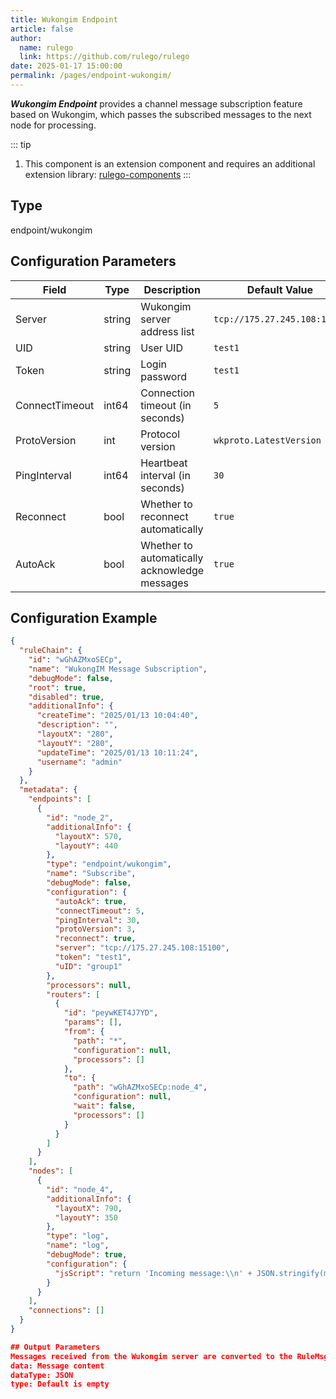 ```yaml
---
title: Wukongim Endpoint
article: false
author:
  name: rulego
  link: https://github.com/rulego/rulego
date: 2025-01-17 15:00:00
permalink: /pages/endpoint-wukongim/
---
```


***Wukongim Endpoint*** <Badge text="v0.28.0+"/> provides a channel message subscription feature based on Wukongim, which passes the subscribed messages to the next node for processing.

::: tip
1. This component is an extension component and requires an additional extension library: [rulego-components](https://github.com/rulego/rulego-components)
:::

## Type

endpoint/wukongim

## Configuration Parameters

| Field          | Type             | Description                     | Default Value                 |
|----------------|------------------|---------------------------------|------------------------------|
| Server         | string           | Wukongim server address list   | `tcp://175.27.245.108:15100` |
| UID            | string           | User UID                        | `test1`                      |
| Token          | string           | Login password                  | `test1`                      |
| ConnectTimeout | int64            | Connection timeout (in seconds)| `5`                          |
| ProtoVersion   | int              | Protocol version                | `wkproto.LatestVersion`      |
| PingInterval   | int64            | Heartbeat interval (in seconds)| `30`                         |
| Reconnect      | bool             | Whether to reconnect automatically | `true`                       |
| AutoAck        | bool             | Whether to automatically acknowledge messages | `true`                       |


## Configuration Example

```json
{
  "ruleChain": {
    "id": "wGhAZMxoSECp",
    "name": "WukongIM Message Subscription",
    "debugMode": false,
    "root": true,
    "disabled": true,
    "additionalInfo": {
      "createTime": "2025/01/13 10:04:40",
      "description": "",
      "layoutX": "280",
      "layoutY": "280",
      "updateTime": "2025/01/13 10:11:24",
      "username": "admin"
    }
  },
  "metadata": {
    "endpoints": [
      {
        "id": "node_2",
        "additionalInfo": {
          "layoutX": 570,
          "layoutY": 440
        },
        "type": "endpoint/wukongim",
        "name": "Subscribe",
        "debugMode": false,
        "configuration": {
          "autoAck": true,
          "connectTimeout": 5,
          "pingInterval": 30,
          "protoVersion": 3,
          "reconnect": true,
          "server": "tcp://175.27.245.108:15100",
          "token": "test1",
          "uID": "group1"
        },
        "processors": null,
        "routers": [
          {
            "id": "peywKET4J7YD",
            "params": [],
            "from": {
              "path": "*",
              "configuration": null,
              "processors": []
            },
            "to": {
              "path": "wGhAZMxoSECp:node_4",
              "configuration": null,
              "wait": false,
              "processors": []
            }
          }
        ]
      }
    ],
    "nodes": [
      {
        "id": "node_4",
        "additionalInfo": {
          "layoutX": 790,
          "layoutY": 350
        },
        "type": "log",
        "name": "log",
        "debugMode": true,
        "configuration": {
          "jsScript": "return 'Incoming message:\\n' + JSON.stringify(msg) + '\\nIncoming metadata:\\n' + JSON.stringify(metadata);"
        }
      }
    ],
    "connections": []
  }
}

## Output Parameters
Messages received from the Wukongim server are converted to the RuleMsg format and sent to the rule chain:
data: Message content
dataType: JSON
type: Default is empty